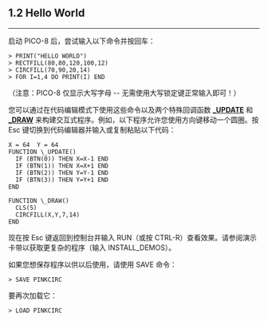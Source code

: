 ## 1.2 Hello World
---------------

启动 PICO-8 后，尝试输入以下命令并按回车：

```
> PRINT("HELLO WORLD")  
> RECTFILL(80,80,120,100,12)  
> CIRCFILL(70,90,20,14)  
> FOR I=1,4 DO PRINT(I) END
```

（注意：PICO-8 仅显示大写字母 -- 无需使用大写锁定键正常输入即可！）

您可以通过在代码编辑模式下使用这些命令以及两个特殊回调函数 [**\_UPDATE**](https://www.lexaloffle.com/dl/docs/pico-8_manual.html#_UPDATE) 和 [**\_DRAW**](https://www.lexaloffle.com/dl/docs/pico-8_manual.html#_DRAW) 来构建交互式程序。例如，以下程序允许您使用方向键移动一个圆圈。按 Esc 键切换到代码编辑器并输入或复制粘贴以下代码：

```
X = 64  Y = 64  
FUNCTION \_UPDATE()  
  IF (BTN(0)) THEN X=X-1 END  
  IF (BTN(1)) THEN X=X+1 END  
  IF (BTN(2)) THEN Y=Y-1 END  
  IF (BTN(3)) THEN Y=Y+1 END  
END

FUNCTION \_DRAW()  
  CLS(5)  
  CIRCFILL(X,Y,7,14)  
END
```

现在按 Esc 键返回到控制台并输入 RUN（或按 CTRL-R）查看效果。请参阅演示卡带以获取更复杂的程序（输入 INSTALL\_DEMOS）。

如果您想保存程序以供以后使用，请使用 SAVE 命令：

```
> SAVE PINKCIRC  
```

要再次加载它：
```
> LOAD PINKCIRC
```